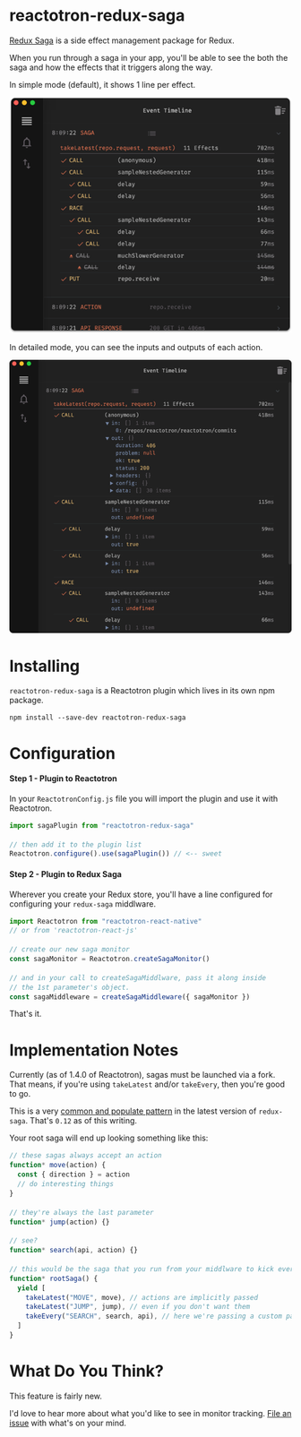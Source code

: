 # reactotron-redux-saga

[Redux Saga](https://github.com/yelouafi/redux-saga) is a side effect management package for Redux.

When you run through a saga in your app, you'll be able to see the both the saga and how the effects that it triggers along the way.

In simple mode (default), it shows 1 line per effect.

![Simple](./images/redux-saga/simple.png)

In detailed mode, you can see the inputs and outputs of each action.

![Expanded](./images/redux-saga/expanded.png)

# Installing

`reactotron-redux-saga` is a Reactotron plugin which lives in its own npm package.

```
npm install --save-dev reactotron-redux-saga
```

# Configuration

#### Step 1 - Plugin to Reactotron

In your `ReactotronConfig.js` file you will import the plugin and use it with Reactotron.

```js
import sagaPlugin from "reactotron-redux-saga"

// then add it to the plugin list
Reactotron.configure().use(sagaPlugin()) // <-- sweet
```

#### Step 2 - Plugin to Redux Saga

Wherever you create your Redux store, you'll have a line configured for configuring your `redux-saga` middlware.

```js
import Reactotron from "reactotron-react-native"
// or from 'reactotron-react-js'

// create our new saga monitor
const sagaMonitor = Reactotron.createSagaMonitor()

// and in your call to createSagaMiddlware, pass it along inside
// the 1st parameter's object.
const sagaMiddleware = createSagaMiddleware({ sagaMonitor })
```

That's it.

# Implementation Notes

Currently (as of 1.4.0 of Reactotron), sagas must be launched via a fork. That means, if you're using `takeLatest` and/or `takeEvery`, then you're good to go.

This is a very [common and populate pattern](`https://github.com/yelouafi/redux-saga#sagasjs`) in the latest version of `redux-saga`. That's `0.12` as of this writing.

Your root saga will end up looking something like this:

```js
// these sagas always accept an action
function* move(action) {
  const { direction } = action
  // do interesting things
}

// they're always the last parameter
function* jump(action) {}

// see?
function* search(api, action) {}

// this would be the saga that you run from your middlware to kick everything off
function* rootSaga() {
  yield [
    takeLatest("MOVE", move), // actions are implicitly passed
    takeLatest("JUMP", jump), // even if you don't want them
    takeEvery("SEARCH", search, api), // here we're passing a custom param
  ]
}
```

# What Do You Think?

This feature is fairly new.

I'd love to hear more about what you'd like to see in monitor tracking. [File an issue](https://github.com/reactotron/reactotron/issues) with what's on your mind.
